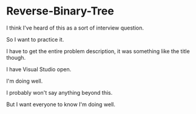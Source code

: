# Reverse-Binary-Tree

I think I've heard of this as a sort of interview question.

So I want to practice it.

I have to get the entire problem description, it was something like the title though.

I have Visual Studio open.

I'm doing well.

I probably won't say anything beyond this.

But I want everyone to know I'm doing well.

